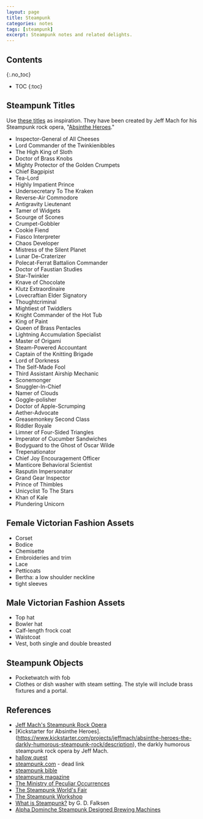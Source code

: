 ```yaml
---
layout: page
title: Steampunk
categories: notes
tags: [steampunk]
excerpt: Steampunk notes and related delights.
---
```


## Contents
{:.no_toc}

- TOC
{:toc}

## Steampunk Titles
Use [these titles](http://2016.steampunkworldsfair.com/about/about-jeff-mach/steampunk-titles-available/) as inspiration. They have been created by Jeff Mach for his Steampunk rock opera, "[Absinthe Heroes](https://www.kickstarter.com/projects/jeffmach/absinthe-heroes-the-darkly-humorous-steampunk-rock/description)."

- Inspector-General of All Cheeses
- Lord Commander of the Twinkienibbles
- The High King of Sloth
- Doctor of Brass Knobs
- Mighty Protector of the Golden Crumpets
- Chief Bagpipist
- Tea-Lord
- Highly Impatient Prince
- Undersecretary To The Kraken
- Reverse-Air Commodore
- Antigravity Lieutenant
- Tamer of Widgets
- Scourge of Scones
- Crumpet-Gobbler
- Cookie Fiend
- Fiasco Interpreter
- Chaos Developer
- Mistress of the Silent Planet
- Lunar De-Craterizer
- Polecat-Ferrat Battalion Commander
- Doctor of Faustian Studies
- Star-Twinkler
- Knave of Chocolate
- Klutz Extraordinaire
- Lovecraftian Elder Signatory
- Thoughtcriminal
- Mightiest of Twiddlers
- Knight Commander of the Hot Tub
- King of Paint
- Queen of Brass Pentacles
- Lightning Accumulation Specialist
- Master of Origami
- Steam-Powered Accountant
- Captain of the Knitting Brigade
- Lord of Dorkness
- The Self-Made Fool
- Third Assistant Airship Mechanic
- Sconemonger
- Snuggler-In-Chief
- Namer of Clouds
- Goggle-polisher
- Doctor of Apple-Scrumping
- Aether-Advocate
- Greasemonkey Second Class
- Riddler Royale
- Limner of Four-Sided Triangles
- Imperator of Cucumber Sandwiches
- Bodyguard to the Ghost of Oscar Wilde
- Trepenationator
- Chief Joy Encouragement Officer
- Manticore Behavioral Scientist
- Rasputin Impersonator
- Grand Gear Inspector
- Prince of Thimbles
- Unicyclist To The Stars
- Khan of Kale
- Plundering Unicorn

## Female Victorian Fashion Assets

- Corset
- Bodice
- Chemisette
- Embroideries and trim
- Lace
- Petticoats
- Bertha: a low shoulder neckline
- tight sleeves

## Male Victorian Fashion Assets

- Top hat
- Bowler hat
- Calf-length frock coat
- Waistcoat
- Vest, both single and double breasted

## Steampunk Objects

- Pocketwatch with fob
- Clothes or dish washer with steam setting. The style will include brass fixtures and a portal.

## References

- [Jeff Mach's Steampunk Rock Opera](http://steampunkworldsfair.com/about/about-jeff-mach/steampunk-titles-available/)
- [Kickstarter for Absinthe Heroes].(https://www.kickstarter.com/projects/jeffmach/absinthe-heroes-the-darkly-humorous-steampunk-rock/description), the darkly humorous steampunk rock opera by Jeff Mach.
- [hallow quest](http://www.hallowquest.org.uk)
- [steampunk.com](http://www.steampunk.com) - dead link
- [steampunk bible](http://www.steampunkbible.com)
- [steampunk magazine](http://www.steampunkmagazine.com)
- [The Ministry of Peculiar Occurrences](http://www.ministryofpeculiaroccurrences.com/)
- [The Steampunk World's Fair](http://steampunkworldsfair.com/)
- [The Steampunk Workshop](http://steampunkworkshop.com/)
- [What is Steampunk?](http://www.gdfalksen.com/Steampunk) by G. D. Falksen
- [Alpha Dominche Steampunk Designed Brewing Machines](http://alphadominche.com/)
